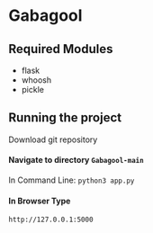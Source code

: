 # Gabagool
## Required Modules
 + flask
 + whoosh
 + pickle

## Running the project
Download git repository

#### Navigate to directory ``` Gabagool-main ```
In Command Line:
``` python3 app.py ```

#### In Browser Type
``` http://127.0.0.1:5000 ```




